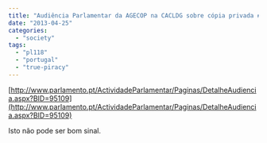 ```yaml
---
title: "Audiência Parlamentar da AGECOP na CACLDG sobre cópia privada #pl118"
date: "2013-04-25"
categories: 
  - "society"
tags: 
  - "pl118"
  - "portugal"
  - "true-piracy"
---
```


[http://www.parlamento.pt/ActividadeParlamentar/Paginas/DetalheAudiencia.aspx?BID=95109](http://www.parlamento.pt/ActividadeParlamentar/Paginas/DetalheAudiencia.aspx?BID=95109)

Isto não pode ser bom sinal.
